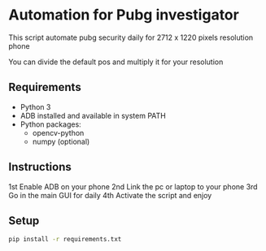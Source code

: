 # Automation for Pubg investigator

This script automate pubg security daily for 2712 x 1220 pixels resolution phone

You can divide the default pos and multiply it for your resolution
## Requirements

- Python 3
- ADB installed and available in system PATH
- Python packages:
    - opencv-python
    - numpy (optional)
## Instructions

1st Enable ADB on your phone
2nd Link the pc or laptop to your phone 
3rd Go in the main GUI for daily 
4th Activate the script and enjoy

## Setup

```bash
pip install -r requirements.txt

